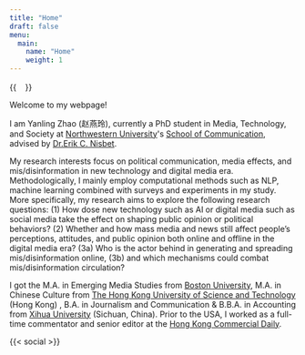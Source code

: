 ```yaml
---
title: "Home"
draft: false
menu:
  main:
    name: "Home"
    weight: 1
---
```


{{<image float="left" width="15.5em" height="15.5em" frame="true" caption="Email: yanlingzhao2028@u.northwestern.edu" src="img/profile.jpeg" >}}

 Welcome to my webpage!

I am Yanling Zhao (赵燕玲), currently a PhD student in Media, Technology, and Society at [Northwestern University](https://www.northwestern.edu/)'s [School of Communication](https://communication.northwestern.edu/), advised by [Dr.Erik C. Nisbet](https://communication.northwestern.edu/faculty/erik-nisbet.html).

My research interests focus on political communication, media effects, and mis/disinformation in new technology and digital media era. Methodologically, I mainly employ computational methods such as NLP, machine learning combined with surveys and experiments in my study. More specifically, my research aims to explore the following research questions: (1) How dose new technology such as AI or digital media such as social media take the effect on shaping public opinion or political behaviors? (2) Whether and how mass media and news still affect people’s perceptions, attitudes, and public opinion both online and offline in the digital media era? (3a) Who is the actor behind in generating and spreading mis/disinformation online, (3b) and which mechanisms could combat mis/disinformation circulation? 

I got the M.A. in Emerging Media Studies from [Boston University](https://www.bu.edu/), M.A. in Chinese Culture from [The Hong Kong University of Science and Technology](https://hkust.edu.hk/) (Hong Kong) , B.A. in Journalism and Communication & B.B.A. in Accounting from [Xihua University](http://www.xhu.edu.cn/) (Sichuan, China). Prior to the USA, I worked as a full-time commentator and senior editor at the [Hong Kong Commercial Daily](http://www.hkcd.com/).                   

{{< social >}}
